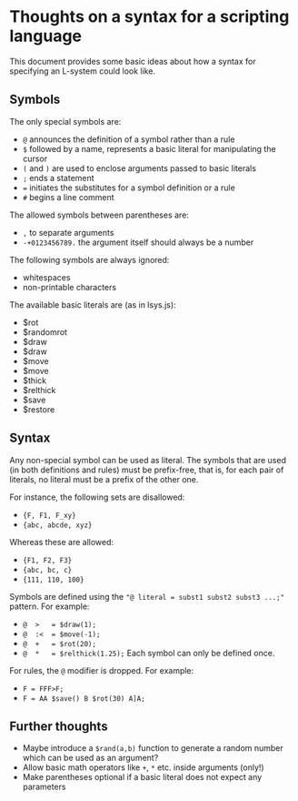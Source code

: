 # Thoughts on a syntax for a scripting language

This document provides some basic ideas about how a syntax for specifying an L-system could look like.

## Symbols

The only special symbols are:
* `@` announces the definition of a symbol rather than a rule
* `$` followed by a name, represents a basic literal for manipulating the cursor
* `(` and `)` are used to enclose arguments passed to basic literals
* `;` ends a statement
* `=` initiates the substitutes for a symbol definition or a rule
* `#` begins a line comment

The allowed symbols between parentheses are:
* `,` to separate arguments
* `-+0123456789.` the argument itself should always be a number

The following symbols are always ignored:
* whitespaces
* non-printable characters

The available basic literals are (as in lsys.js):
* $rot
* $randomrot
* $draw
* $draw
* $move
* $move
* $thick
* $relthick
* $save
* $restore

## Syntax

Any non-special symbol can be used as literal. The symbols that are used (in both definitions and rules)
must be prefix-free, that is, for each pair of literals, no literal must be a prefix of the other one.

For instance, the following sets are disallowed:
* `{F, F1, F_xy}`
* `{abc, abcde, xyz}`

Whereas these are allowed:
* `{F1, F2, F3}`
* `{abc, bc, c}`
* `{111, 110, 100}`

Symbols are defined using the `"@ literal = subst1 subst2 subst3 ...;"` pattern. For example:
* `@  >   = $draw(1);`
* `@  :<  = $move(-1);`
* `@  +   = $rot(20);`
* `@  *   = $relthick(1.25);`
Each symbol can only be defined once.

For rules, the `@` modifier is dropped. For example:
* `F = FFF>F;`
* `F = AA $save() B $rot(30) A]A;`

## Further thoughts

* Maybe introduce a `$rand(a,b)` function to generate a random number which can be used as an argument?
* Allow basic math operators like `+`, `*` etc. inside arguments (only!)
* Make parentheses optional if a basic literal does not expect any parameters
